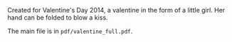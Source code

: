 Created for Valentine's Day 2014, a valentine in the form of a little
girl. Her hand can be folded to blow a kiss.

The main file is in `pdf/valentine_full.pdf`.

